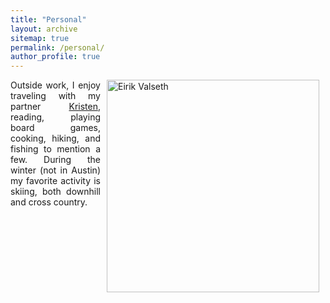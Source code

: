 ```yaml
---
title: "Personal"
layout: archive
sitemap: true
permalink: /personal/
author_profile: true
---
```



<img src=" " width="340px" alt="Eirik Valseth" align="right" style="display:block;margin-bottom:10px;margin-left:auto;margin-right:auto;padding-left: 10px;padding-right: 10px;" z-index="1" />



<p style="text-align: justify; padding-right: 10px;">
Outside work, I enjoy traveling with my partner <a href="https://www.usgs.gov/staff-profiles/kristen-valseth">Kristen</a>, reading, playing board games, cooking, hiking, and fishing to mention a few. During the winter (not in Austin) my favorite activity is skiing, both downhill and cross country.
</p>

